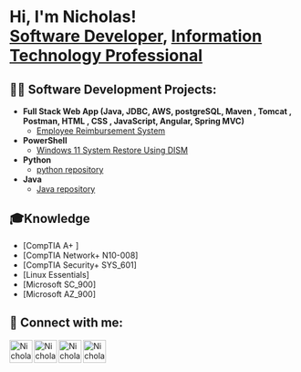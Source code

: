 <h1>Hi, I'm Nicholas! <br/><a href="https://github.com/njs33487/python-html-css-javascript">Software Developer</a>, <a href="https://www.linkedin.com/in/njs33487/">Information Technology Professional</a>
  
<h2>👨‍💻 Software Development Projects:</h2>

- <b>Full Stack Web App (Java, JDBC, AWS, postgreSQL, Maven , Tomcat , Postman, HTML , CSS , JavaScript, Angular, Spring MVC)</b>
    - [Employee Reimbursement System](https://github.com/njs33487/Java_Python_HTML_CSS_JavaScript/tree/main/EmployeeReimburementSystem)
- <b>PowerShell</b>
    - [Windows 11 System Restore Using DISM](https://github.com/njs33487/System-Restore-win11)
- <b>Python</b>
    - [python repository](https://github.com/njs33487/Java_Python_HTML_CSS_JavaScript/tree/main/Python)
- <b>Java</b>
    - [Java repository](https://github.com/njs33487/Java_Python_HTML_CSS_JavaScript/tree/main/nicholasStanleyCode/nickJava/hackerrank-solutions)

<h2> 🎓Knowledge </h2>

  - [CompTIA A+ ] 
  - [CompTIA Network+ N10-008] 
  - [CompTIA Security+ SYS_601]
  - [Linux Essentials]
  - [Microsoft SC_900]
  - [Microsoft AZ_900]
  
<h2> 🤳 Connect with me:</h2>

[<img align="center" alt="NicholasStanley | Android" width="40px" src="https://cdn.jsdelivr.net/npm/simple-icons@3.13.0/icons/android.svg" />][android]
[<img align="left" alt="NicholasStanley | CashApp" width="40px" src="https://cdn.jsdelivr.net/npm/simple-icons@3.13.0/icons/cashapp.svg" />][cashapp]
[<img align="left" alt="NicholasStanley | YouTube" width="40px" src="https://cdn.jsdelivr.net/npm/simple-icons@v3/icons/youtube.svg" />][youtube]
[<img align="left" alt="NicholasStanley | LinkedIn" width="40px" src="https://cdn.jsdelivr.net/npm/simple-icons@v3/icons/linkedin.svg" />][linkedin]


[android]: https://linkedin.com/in/njs33487
[cashapp]: cash.app/$DigiBin
[youtube]: https://linkedin.com/in/njs33487
[linkedin]: https://linkedin.com/in/njs33487

